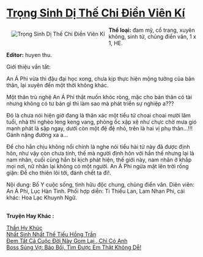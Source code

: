 <a href="https://utruyen.com/trong-sinh-di-the-chi-dien-vien-ki/25199/" title="Trọng Sinh Dị Thế Chi Điền Viên Kí"><h1>Trọng Sinh Dị Thế Chi Điền Viên Kí</h1></a><div style="display:table"><img align="right" style="float: left; padding: 10px;" src="https://utruyen.com/images/story/200x260/trong-sinh-di-the-chi-dien-vien-ki.jpg" alt="Trọng Sinh Dị Thế Chi Điền Viên Kí"><b>Thể loại:</b> đam mỹ, cổ trang, xuyên không, sinh tử, chủng điển văn, 1 x 1, HE.<p></p><b>Editor:</b> huyen thu.<p></p>Giới thiệu vắn tắt:<p></p>An Á Phi vừa thi đậu đại học xong, chưa kịp thực hiện mộng tưởng của bản thân, lại xuyên đến một thời không khác.<p></p>Một thân trù nghệ An Á Phỉ thật muốn khóc ròng, mặc cho bản thân có tài nhưng không có tư bản gì thì làm sao mà phát triển sự nghiệp a???<p></p>Đó là chưa nói hiện giờ đang là thân xác một tiểu tử choai choai mười lăm tuổi, nhà thì nghèo leng keng vang, phòng ốc xập xệ như chực chờ mưa gió mạnh phát là sập ngay, dưới còn một đệ đệ nhỏ, trên là hai vị phụ thân...!!! Gánh nặng đường xa a...<p></p>Để cho hắn chịu không nổi chính là nghe nói tiểu hài tử này đã được định hôn, như vậy còn chưa tính, thế mà người định hôn với hắn thế nhưng lại là nam nhân, cuối cùng hắn bi kịch phát hiện, thế giới này, nam nhân ở khắp mọi nơi, nữ nhân lại không có một người. An Á Phi ngửa mặt lên trời rống giận: Để cho thiên lôi tới, đánh chết ta đi!.<p></p>Nội dung: Bố Y cuộc sống, tình hữu độc chung, chủng điển văn. Diên viên: An Á Phi, Lục Hàn Tình. Phối hợp diễn: Ti Thiểu Lan, Lam Nhan Phi, cái khác: Hoa Lạc Khuynh Ngữ.</div><p><br><b>Truyện Hay Khác :</b></p><a href="https://utruyen.com/than-hy-khuc/18104/" alt="Thần Hy Khúc">Thần Hy Khúc</a><br/><a href="https://github.com/quanluxury/truyenhot/tree/master/truyenhay/16888/" alt="Nhất Sinh Nhất Thế Tiếu Hồng Trần">Nhất Sinh Nhất Thế Tiếu Hồng Trần</a><br/><a href="https://github.com/quanluxury/truyenhot/tree/master/truyenhay/19528/" alt="Đem Tất Cả Cuộc Đời Này Gom Lại , Chỉ Có Anh">Đem Tất Cả Cuộc Đời Này Gom Lại , Chỉ Có Anh</a><br/><a href="https://github.com/quanluxury/truyenhot/tree/master/truyenhay/14877/" alt="Boss Sủng Vợ: Bảo Bối, Tìm Được Em Thật Không Dễ!">Boss Sủng Vợ: Bảo Bối, Tìm Được Em Thật Không Dễ!</a><br/>